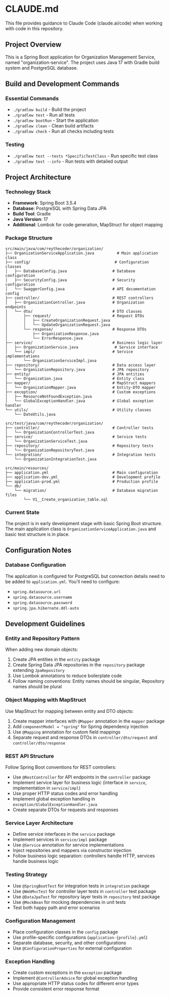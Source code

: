 # CLAUDE.md

This file provides guidance to Claude Code (claude.ai/code) when working with code in this repository.

## Project Overview

This is a Spring Boot application for Organization Management Service, named "organization-service". The project uses Java 17 with Gradle build system and PostgreSQL database.

## Build and Development Commands

### Essential Commands
- `./gradlew build` - Build the project
- `./gradlew test` - Run all tests
- `./gradlew bootRun` - Start the application
- `./gradlew clean` - Clean build artifacts
- `./gradlew check` - Run all checks including tests

### Testing
- `./gradlew test --tests *SpecificTestClass` - Run specific test class
- `./gradlew test --info` - Run tests with detailed output

## Project Architecture

### Technology Stack
- **Framework**: Spring Boot 3.5.4
- **Database**: PostgreSQL with Spring Data JPA
- **Build Tool**: Gradle
- **Java Version**: 17
- **Additional**: Lombok for code generation, MapStruct for object mapping

### Package Structure
```
src/main/java/com/reythecoder/organization/
├── OrganizationServiceApplication.java          # Main application class
├── config/                                     # Configuration classes
│   ├── DatabaseConfig.java                    # Database configuration
│   ├── SecurityConfig.java                    # Security configuration
│   └── SwaggerConfig.java                     # API documentation config
├── controller/                                # REST controllers
│   ├── OrganizationController.java            # Organization endpoints
│   └── dto/                                   # DTO classes
│       ├── request/                           # Request DTOs
│       │   ├── CreateOrganizationRequest.java
│       │   └── UpdateOrganizationRequest.java
│       └── response/                          # Response DTOs
│           ├── OrganizationResponse.java
│           └── ErrorResponse.java
├── service/                                   # Business logic layer
│   ├── OrganizationService.java                # Service interface
│   └── impl/                                  # Service implementations
│       └── OrganizationServiceImpl.java
├── repository/                                # Data access layer
│   └── OrganizationRepository.java            # JPA repository
├── entity/                                    # JPA entities
│   └── Organization.java                      # Entity class
├── mapper/                                    # MapStruct mappers
│   └── OrganizationMapper.java                # Entity-DTO mapper
├── exception/                                 # Custom exceptions
│   ├── ResourceNotFoundException.java
│   └── GlobalExceptionHandler.java            # Global exception handler
└── utils/                                     # Utility classes
    └── DateUtils.java

src/test/java/com/reythecoder/organization/
├── controller/                                # Controller tests
│   └── OrganizationControllerTest.java
├── service/                                   # Service tests
│   └── OrganizationServiceTest.java
├── repository/                                # Repository tests
│   └── OrganizationRepositoryTest.java
└── integration/                               # Integration tests
    └── OrganizationIntegrationTest.java

src/main/resources/
├── application.yml                            # Main configuration
├── application-dev.yml                        # Development profile
├── application-prod.yml                       # Production profile
└── db/
    └── migration/                             # Database migration files
        └── V1__Create_organization_table.sql
```

### Current State
The project is in early development stage with basic Spring Boot structure. The main application class is `OrganizationServiceApplication.java` and basic test structure is in place.

## Configuration Notes

### Database Configuration
The application is configured for PostgreSQL but connection details need to be added to `application.yml`. You'll need to configure:
- `spring.datasource.url`
- `spring.datasource.username`
- `spring.datasource.password`
- `spring.jpa.hibernate.ddl-auto`

## Development Guidelines

### Entity and Repository Pattern
When adding new domain objects:
1. Create JPA entities in the `entity` package
2. Create Spring Data JPA repositories in the `repository` package extending `JpaRepository`
3. Use Lombok annotations to reduce boilerplate code
4. Follow naming conventions: Entity names should be singular, Repository names should be plural

### Object Mapping with MapStruct
Use MapStruct for mapping between entity and DTO objects:
1. Create mapper interfaces with `@Mapper` annotation in the `mapper` package
2. Add `componentModel = "spring"` for Spring dependency injection
3. Use `@Mapping` annotation for custom field mappings
4. Separate request and response DTOs in `controller/dto/request` and `controller/dto/response`

### REST API Structure
Follow Spring Boot conventions for REST controllers:
- Use `@RestController` for API endpoints in the `controller` package
- Implement service layer for business logic (interface in `service`, implementation in `service/impl`)
- Use proper HTTP status codes and error handling
- Implement global exception handling in `exception/GlobalExceptionHandler.java`
- Create separate DTOs for requests and responses

### Service Layer Architecture
- Define service interfaces in the `service` package
- Implement services in `service/impl` package
- Use `@Service` annotation for service implementations
- Inject repositories and mappers via constructor injection
- Follow business logic separation: controllers handle HTTP, services handle business logic

### Testing Strategy
- Use `@SpringBootTest` for integration tests in `integration` package
- Use `@WebMvcTest` for controller layer tests in `controller` test package
- Use `@DataJpaTest` for repository layer tests in `repository` test package
- Use `@MockBean` for mocking dependencies in unit tests
- Test both happy path and error scenarios

### Configuration Management
- Place configuration classes in the `config` package
- Use profile-specific configurations (`application-{profile}.yml`)
- Separate database, security, and other configurations
- Use `@ConfigurationProperties` for external configuration

### Exception Handling
- Create custom exceptions in the `exception` package
- Implement `@ControllerAdvice` for global exception handling
- Use appropriate HTTP status codes for different error types
- Provide consistent error response format